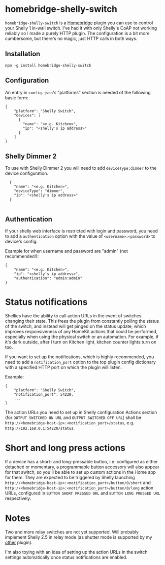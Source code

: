# homebridge-shelly-switch

`homebridge-shelly-switch` is a [Homebridge](https://github.com/nfarina/homebridge) plugin you can use to control your Shelly 1 in-wall switch. I've had it with only Shelly's CoAP not working reliably so I made a purely HTTP plugin. The configuration is a bit more cumbersome, but there's no magic, just HTTP calls in both ways.

## Installation

`npm -g install homebridge-shelly-switch`

## Configuration

An entry in `config.json`'s "platforms" section is needed of the following basic form:

```
{
    "platform": "Shelly Switch",
    "devices": [
      {
        "name": "<e.g. Kitchen>",
        "ip": "<shelly's ip address>"
      }
    ]
}
```

## Shelly Dimmer 2

To use with Shelly Dimmer 2 you will need to add `deviceType:dimmer` to the device configuration. 
```
  {
    "name": "<e.g. Kitchen>",
    "deviceType": "dimmer",
    "ip": "<shelly's ip address>"
  }
    
```

## Authentication

If your shelly web interface is restricted with login and password, you need to add a `authentication` option with the value of `<username>:<password>` to device's config.

Example for when username and password are "admin" (not recommended!):

```
{
    "name": "<e.g. Kitchen>",
    "ip": "<shelly's ip address>",
    "authentication": "admin:admin"
}
```

# Status notifications

Shellies have the ability to call action URLs in the event of switches changing their state. This frees the plugin from constantly polling the status of the switch, and instead will get pinged on the status update, which improves responsiveness of any HomeKit actions that could be performed, especially when using the physical switch or an automation. For example, if it's dark outside, after I turn on Kitchen light, kitchen counter lights turn on too.

If you want to set up the notifications, which is highly recommended, you need to add a `notification_port` option to the top plugin config dictionary with a specified HTTP port on which the plugin will listen.

Example:

```
{
    "platform": "Shelly Switch",
    "notification_port": 54220,
    ...
}
```

The action URLs you need to set up in Shelly configuration Actions section (for `OUTPUT SWITCHED ON URL` and `OUTPUT SWITCHED OFF URL`) shall be `http://<homebridge-host-ip>:<notification_port>/status`, e.g. `http://192.168.0.1:54220/status`.


# Short and long press actions

If a device has a short- and long-pressable button, i.e. configured as either detached or momentary, a programmable button accessory will also appear for that switch, so you'll be able to set up custom actions in the Home app for them. They are expected to be triggered by Shelly launching `http://<homebridge-host-ip>:<notification_port>/button/0/short` and `http://<homebridge-host-ip>:<notification_port>/button/0/long` action URLs, configured in `BUTTON SHORT PRESSED URL` and `BUTTON LONG PRESSED URL` respectively.

# Notes

Two and more relay switches are not yet supported. Will probably implement Shelly 2.5 in relay mode (as shutter mode is supported by my [other](https://github.com/onfoot/homebridge-shelly-shutter) plugin).

I'm also toying with an idea of setting up the action URLs in the switch settings automatically once status notifications are enabled.
